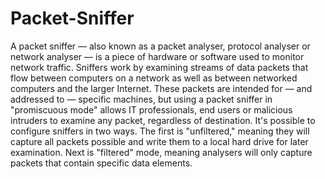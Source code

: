 # Packet-Sniffer
A packet sniffer — also known as a packet analyser, protocol analyser or network analyser — is a piece of hardware or software used to monitor network traffic. Sniffers work by examining streams of data packets that flow between computers on a network as well as between networked computers and the larger Internet. These packets are intended for — and addressed to — specific machines, but using a packet sniffer in "promiscuous mode" allows IT professionals, end users or malicious intruders to examine any packet, regardless of destination. It's possible to configure sniffers in two ways. The first is "unfiltered," meaning they will capture all packets possible and write them to a local hard drive for later examination. Next is "filtered" mode, meaning analysers will only capture packets that contain specific data elements.
